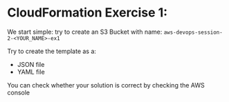 # CloudFormation Exercise 1:

We start simple: try to create an S3 Bucket with name:
`aws-devops-session-2-<YOUR_NAME>-ex1`

Try to create the template as a:
* JSON file
* YAML file

You can check whether your solution is correct by checking the AWS console 